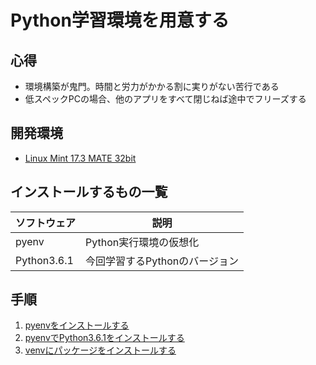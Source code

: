 # Python学習環境を用意する

## 心得

* 環境構築が鬼門。時間と労力がかかる割に実りがない苦行である
* 低スペックPCの場合、他のアプリをすべて閉じねば途中でフリーズする

## 開発環境

* [Linux Mint 17.3 MATE 32bit](https://github.com/pylangstudy/201705/blob/master/25/Python%E5%AD%A6%E7%BF%92%E7%92%B0%E5%A2%83.md)

## インストールするもの一覧

ソフトウェア|説明
-----------|----
pyenv|Python実行環境の仮想化
Python3.6.1|今回学習するPythonのバージョン

## 手順

1. [pyenvをインストールする](https://github.com/pylangstudy/201705/blob/master/27/pyenv%E3%82%92%E3%82%A4%E3%83%B3%E3%82%B9%E3%83%88%E3%83%BC%E3%83%AB%E3%81%99%E3%82%8B.md)
1. [pyenvでPython3.6.1をインストールする](https://github.com/pylangstudy/201705/blob/master/27/pyenv%E3%81%A7Python3.6.1%E3%82%92%E3%82%A4%E3%83%B3%E3%82%B9%E3%83%88%E3%83%BC%E3%83%AB%E3%81%99%E3%82%8B.md)
1. [venvにパッケージをインストールする](https://github.com/pylangstudy/201706/blob/master/09/venv%E3%81%AB%E3%83%91%E3%83%83%E3%82%B1%E3%83%BC%E3%82%B8%E3%82%92%E3%82%A4%E3%83%B3%E3%82%B9%E3%83%88%E3%83%BC%E3%83%AB%E3%81%99%E3%82%8B.md)
